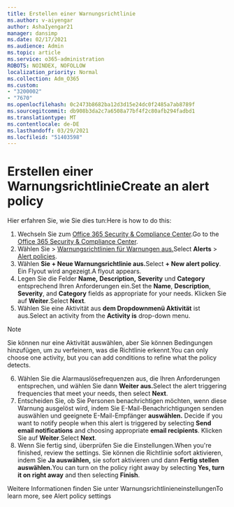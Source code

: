 ```yaml
---
title: Erstellen einer Warnungsrichtlinie
ms.author: v-aiyengar
author: AshaIyengar21
manager: dansimp
ms.date: 02/17/2021
ms.audience: Admin
ms.topic: article
ms.service: o365-administration
ROBOTS: NOINDEX, NOFOLLOW
localization_priority: Normal
ms.collection: Adm_O365
ms.custom:
- "3200002"
- "7670"
ms.openlocfilehash: 0c2473b8682ba12d3d15e24dc0f2485a7ab8789f
ms.sourcegitcommit: db908b3da2c7a6508a77bf4f2c80afb294fadbd1
ms.translationtype: MT
ms.contentlocale: de-DE
ms.lasthandoff: 03/29/2021
ms.locfileid: "51403598"
---
```

# <a name="create-an-alert-policy"></a><span data-ttu-id="18f59-102">Erstellen einer Warnungsrichtlinie</span><span class="sxs-lookup"><span data-stu-id="18f59-102">Create an alert policy</span></span>

<span data-ttu-id="18f59-103">Hier erfahren Sie, wie Sie dies tun:</span><span class="sxs-lookup"><span data-stu-id="18f59-103">Here is how to do this:</span></span>

1. <span data-ttu-id="18f59-104">Wechseln Sie zum [Office 365 Security & Compliance Center](https://go.microsoft.com/fwlink/p/?linkid=2077143).</span><span class="sxs-lookup"><span data-stu-id="18f59-104">Go to the [Office 365 Security & Compliance Center](https://go.microsoft.com/fwlink/p/?linkid=2077143).</span></span>
1. <span data-ttu-id="18f59-105">Wählen Sie   >  [Warnungsrichtlinien für Warnungen aus.](https://go.microsoft.com/fwlink/?linkid=2103208)</span><span class="sxs-lookup"><span data-stu-id="18f59-105">Select **Alerts** > [Alert policies](https://go.microsoft.com/fwlink/?linkid=2103208).</span></span>
1. <span data-ttu-id="18f59-106">Wählen **Sie + Neue Warnungsrichtlinie aus.**</span><span class="sxs-lookup"><span data-stu-id="18f59-106">Select **+ New alert policy**.</span></span> <span data-ttu-id="18f59-107">Ein Flyout wird angezeigt.</span><span class="sxs-lookup"><span data-stu-id="18f59-107">A flyout appears.</span></span>
1. <span data-ttu-id="18f59-108">Legen Sie die Felder **Name,** **Description,** **Severity** und **Category** entsprechend Ihren Anforderungen ein.</span><span class="sxs-lookup"><span data-stu-id="18f59-108">Set the **Name**, **Description**, **Severity**, and **Category** fields as appropriate for your needs.</span></span> <span data-ttu-id="18f59-109">Klicken Sie auf **Weiter**.</span><span class="sxs-lookup"><span data-stu-id="18f59-109">Select **Next**.</span></span>
1. <span data-ttu-id="18f59-110">Wählen Sie eine Aktivität aus **dem Dropdownmenü Aktivität** ist aus.</span><span class="sxs-lookup"><span data-stu-id="18f59-110">Select an activity from the **Activity is** drop-down menu.</span></span>
> [!NOTE]
>  <span data-ttu-id="18f59-111">Sie können nur eine Aktivität auswählen, aber Sie können Bedingungen hinzufügen, um zu verfeinern, was die Richtlinie erkennt.</span><span class="sxs-lookup"><span data-stu-id="18f59-111">You can only choose one activity, but you can add conditions to refine what the policy detects.</span></span>
6. <span data-ttu-id="18f59-112">Wählen Sie die Alarmauslösefrequenzen aus, die Ihren Anforderungen entsprechen, und wählen Sie dann **Weiter aus.**</span><span class="sxs-lookup"><span data-stu-id="18f59-112">Select the alert triggering frequencies that meet your needs, then select **Next**.</span></span>
7. <span data-ttu-id="18f59-113">Entscheiden Sie, ob Sie Personen benachrichtigen möchten, wenn diese Warnung ausgelöst wird, indem Sie E-Mail-Benachrichtigungen senden auswählen und geeignete E-Mail-Empfänger **auswählen.** </span><span class="sxs-lookup"><span data-stu-id="18f59-113">Decide if you want to notify people when this alert is triggered by selecting **Send email notifications** and choosing appropriate **email recipients**.</span></span> <span data-ttu-id="18f59-114">Klicken Sie auf **Weiter**.</span><span class="sxs-lookup"><span data-stu-id="18f59-114">Select **Next**.</span></span>
8. <span data-ttu-id="18f59-115">Wenn Sie fertig sind, überprüfen Sie die Einstellungen.</span><span class="sxs-lookup"><span data-stu-id="18f59-115">When you're finished, review the settings.</span></span> <span data-ttu-id="18f59-116">Sie können die Richtlinie sofort aktivieren, indem Sie **Ja auswählen,** sie sofort aktivieren und dann **Fertig stellen auswählen.**</span><span class="sxs-lookup"><span data-stu-id="18f59-116">You can turn on the policy right away by selecting **Yes, turn it on right away** and then selecting **Finish**.</span></span>

<span data-ttu-id="18f59-117">Weitere Informationen finden Sie unter Warnungsrichtlinieneinstellungen</span><span class="sxs-lookup"><span data-stu-id="18f59-117">To learn more, see Alert policy settings</span></span>

